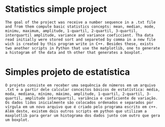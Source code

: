 # Statistics simple project
	
	The goal of the project was receive a number sequence in a .txt file and from them compute basic statistics concepts: mean, median, mode, minimu, maximum, amplitude, 1-quartil, 2-quartil, 3-quartil, interquartil amplitude, variance and variance coeficcient. Tha data read initially were stored sort and separeted by comma in a new file wich is created by this program write in C++. Besides these, exists two another scripts in Python that use the matplotlib, one to generate a histogram of the data and th other that generates a boxplot.

# Simples projeto de estatística

	O projeto consiste em receber uma sequência de números em um arquivo .txt e a partir dele calcular conceitos básicos de estatística: média, moda, mediana, mínimo, máximo, amplitude, 1-quartil, 2-quartil, 3-quartil, amplitude interquartil, variância e coeficiente de variação. Os dados lidos inicialmente são colocados ordenados e separados por vírgula em um novo arquivo que é criado pelo programa escrito em c++. Além deste, existem dois outros scripts em python que utilizam a maxplotlib para gerar um histograma dos dados junto com outro que gera um boxplot.
